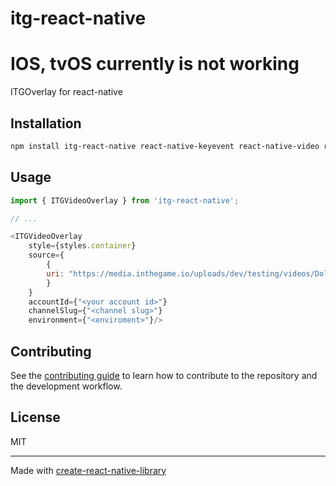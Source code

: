 # itg-react-native

# IOS, tvOS currently is not working

ITGOverlay for react-native

## Installation

```sh
npm install itg-react-native react-native-keyevent react-native-video react-native-vector-icons

```

## Usage

```js
import { ITGVideoOverlay } from 'itg-react-native';

// ...

<ITGVideoOverlay
    style={styles.container}
    source={
        {
        uri: "https://media.inthegame.io/uploads/dev/testing/videos/DolbyAtmosdemos4kHDR(GoodfortestingTVormobileHDRSupporteddevices).mp4"
        }
    } 
    accountId={"<your account id>"}
    channelSlug={"<channel slug>"}
    environment={"<enviroment>"}/>
```

## Contributing

See the [contributing guide](CONTRIBUTING.md) to learn how to contribute to the repository and the development workflow.

## License

MIT

---

Made with [create-react-native-library](https://github.com/callstack/react-native-builder-bob)
